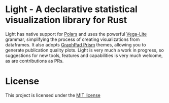 # Light - A declarative statistical visualization library for Rust
Light has native support for [Polars](https://github.com/pola-rs/polars) and uses the powerful [Vega-Lite](https://altair-viz.github.io/) grammar, simplifying the process of creating visualizations from dataframes. It also adopts [GraphPad Prism](https://www.graphpad.com/scientific-software/prism/www.graphpad.com/scientific-software/prism/) themes, allowing you to generate publication quality plots.
Light is very much a work in progress, so suggestions for new tools, features and capabilities is very much welcome, as are contributions as PRs.

# License
This project is licensed under the [MIT license](https://github.com/wangjiawen2013/pypies/blob/main/LICENSE)
